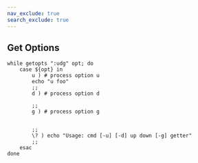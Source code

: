 ```yaml
---
nav_exclude: true
search_exclude: true
---
```

## Get Options


    while getopts ":udg" opt; do
        case ${opt} in
            u ) # process option u
            echo "u foo"
            ;;
            d ) # process option d
            
            ;;
            g ) # process option g

            
            ;;
            \? ) echo "Usage: cmd [-u] [-d] up down [-g] getter"
            ;;
        esac
    done